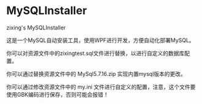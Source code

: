 # MySQLInstaller
 
 zixing's MySQLInstaller
 
 
这是一个MySQL自动安装工具，使用WPF进行开发，方便自动化部署MySQL。

你可以对资源文件中的zixingtest.sql文件进行替换，以进行自定义的数据库配置。

你可以通过替换资源文件中的 MySql5.7.16.zip 实现内置mysql版本的更改。

你可以通过修改资源文件中的 my.ini 文件进行自定义的配置，注意，这个文件要使用GBK编码进行保存，否则可能会报错！

